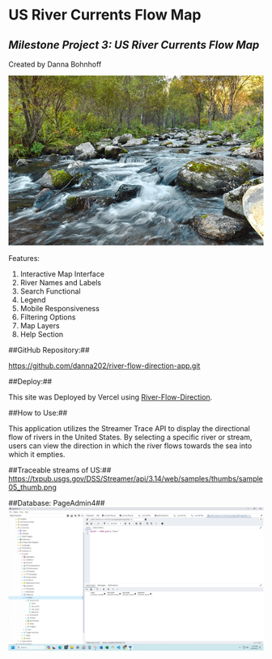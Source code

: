  # **US River Currents Flow Map** #

## _Milestone Project 3:  US River Currents Flow Map_ ##

Created by Danna Bohnhoff


![river flowing over rocks](image.png)

Features:
1. Interactive Map Interface
2. River Names and Labels
3. Search Functional
4. Legend
5. Mobile Responsiveness
6. Filtering Options
7. Map Layers
8. Help Section


##GitHub Repository:##

 https://github.com/danna202/river-flow-direction-app.git

##Deploy:##

This site was Deployed by Vercel using [River-Flow-Direction](https://river-flow-direction-app.vercel.app/).


##How to Use:##

This application utilizes the Streamer Trace API to display the directional flow of rivers in the United States. By selecting a specific river or stream, users can view the direction in which the river flows towards the sea into which it empties.

##Traceable streams of US:##
https://txpub.usgs.gov/DSS/Streamer/api/3.14/web/samples/thumbs/sample05_thumb.png

##Database:  PageAdmin4##
![database](<page admin us-river-database.png>)

